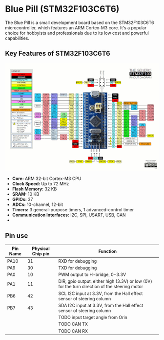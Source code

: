 # Blue Pill (STM32F103C6T6)

The Blue Pill is a small development board based on the STM32F103C6T6 microcontroller, which features an ARM Cortex-M3 core. It's a popular choice for hobbyists and professionals due to its low cost and powerful capabilities.

## Key Features of STM32F103C6T6

![Blue Pill Pinout](pinout.png)

*   **Core:** ARM 32-bit Cortex-M3 CPU
*   **Clock Speed:** Up to 72 MHz
*   **Flash Memory:** 32 KB
*   **SRAM:** 10 KB
*   **GPIOs:** 37
*   **ADCs:** 10-channel, 12-bit
*   **Timers:** 3 general-purpose timers, 1 advanced-control timer
*   **Communication Interfaces:** I2C, SPI, USART, USB, CAN
*   

## Pin use
| Pin Name | Physical Chip pin | Function                                                                                      |
| -------- | ----------------- | --------------------------------------------------------------------------------------------- |
| PA10     | 31                | RXD for debugging                                                                             |
| PA9      | 30                | TXD for debugging                                                                             |
| PA0      | 10                | PWM output to H-bridge, 0-3.3V                                                                |
| PA1      | 11                | DIR, gpio output, either high (3.3V) or low (0V) for the turn direction of the steering motor |
| PB6      | 42                | SCL I2C input at 3.3V, from the Hall effect sensor of steering column                         |
| PB7      | 43                | SDA I2C input at 3.3V, from the Hall effect sensor of steering column                         |
|          |                   | TODO input target angle from Orin                                                             |
|          |                   | TODO CAN TX                                                                                   |
|          |                   | TODO CAN RX                                                                                   |


